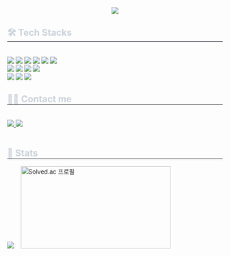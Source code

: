 <div align= "center">
    <img src="https://capsule-render.vercel.app/api?type=waving&color=3c5277&height=240&section=header&text=goodchoi's&fontColor=ffffff&fontSize=81&animation=fadeIn&fontAlignY=38&descAlignY=51&descAlign=62"/>
    </div>    
    <div style="text-align: left;">
    <h2 style="border-bottom: 1px solid #21262d; color: #c9d1d9;"> 🛠️ Tech Stacks </h2> <br> 
    <div style="margin: ; text-align: left;" > <img src="https://img.shields.io/badge/Java-007396?style=flat-square&logo=Java&logoColor=white">
          <img src="https://img.shields.io/badge/Spring-6DB33F?style=flat-square&logo=Spring&logoColor=white">
          <img src="https://img.shields.io/badge/Spring Boot-6DB33F?style=flat-square&logo=Spring Boot&logoColor=white">
          <img src="https://img.shields.io/badge/Spring Data JPA-6DB33F?style=flat-square&logoColor=white">
          <img src="https://img.shields.io/badge/Querydsl-0389cf?style=flat-square&logoColor=white">
          <img src="https://img.shields.io/badge/Thymeleaf-005F0F?style=flat-square&logo=thymeleaf&logoColor=white">
          <br>
          <img src="https://img.shields.io/badge/MySQL-4479A1?style=flat-square&logo=MySQL&logoColor=white">
          <img src="https://img.shields.io/badge/Jenkins-D24939?style=flat-square&logo=Jenkins&logoColor=white">
          <img src="https://img.shields.io/badge/Github--actions-2088FF?style=flat-square&logo=githubactions&logoColor=white">
          <img src="https://img.shields.io/badge/Nginx-009639?style=flat-square&logo=Nginx&logoColor=white">
          <br/>
          <img src="https://img.shields.io/badge/Docker-2496ED?style=flat-square&logo=Docker&logoColor=white">
          <img src="https://img.shields.io/badge/Javascript-F7DF1E?style=flat-square&logo=javaScript&logoColor=white">
          <img src="https://img.shields.io/badge/jquery-0769AD?style=flat-square&logo=jquery&logoColor=white">
          </div>
    </div>
    <div style="text-align: left;">
    <h2 style="border-bottom: 1px solid #21262d; color: #c9d1d9;"> 🧑‍💻 Contact me </h2> <br> 
    <div style="text-align: left;"> <a href=mailto:jangu3384@gmail.com> <img src="https://img.shields.io/badge/Gmail-EA4335?style=flat-square&logo=Gmail&logoColor=white&link=mailto:jangu3384@gmail.com"> </a>
         <a href=https://goodchoi.site> <img src="https://img.shields.io/badge/BLOG-00C7B7?style=flat-square&logo=Netlify&logoColor=white&link=https://goodchoi.site)"> </a>
          </div>  <br> 
    <div style="text-align: left;">  </div> 
    </div>
    <div style="text-align: left;"> 
    <h2 style="border-bottom: 1px solid #21262d; color: #c9d1d9;"> 🏅 Stats </h2> <div style="text-align: left; "><img src="https://github-readme-stats.vercel.app/api?username=goodchoi&show_icons=true&theme=tokyonight&hide_border=true" 
      style="max-width:200px;" /> &nbsp; &nbsp;<img src="https://camo.githubusercontent.com/49e371f0c3c12a045de0b114d0c39f17bdfb2dcaf9a2befaa20fa4208395dfdb/687474703a2f2f6d617a617373756d6e6964612e7774662f6170692f76322f67656e65726174655f62616467653f626f6a3d636f64656d6963" alt="Solved.ac 프로필" data-canonical-src="http://mazassumnida.wtf/api/v2/generate_badge?boj=codemic" width="350" height=192">
    </div> 
    </div>
    

    
